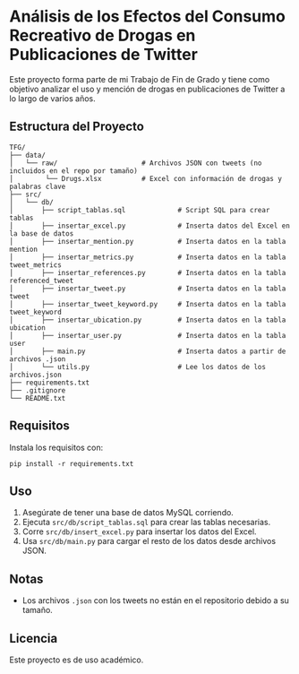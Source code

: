 Análisis de los Efectos del Consumo Recreativo de Drogas en Publicaciones de Twitter
=====================================================================

Este proyecto forma parte de mi Trabajo de Fin de Grado y tiene como objetivo analizar el uso y mención de drogas en publicaciones de Twitter a lo largo de varios años.

Estructura del Proyecto
------------------------
```
TFG/
├── data/
│   └── raw/                     # Archivos JSON con tweets (no incluidos en el repo por tamaño)
│        └── Drugs.xlsx          # Excel con información de drogas y palabras clave
├── src/
│   └── db/
│       ├── script_tablas.sql             # Script SQL para crear tablas
│       ├── insertar_excel.py             # Inserta datos del Excel en la base de datos
│       ├── insertar_mention.py           # Inserta datos en la tabla mention
│       ├── insertar_metrics.py           # Inserta datos en la tabla tweet_metrics
│       ├── insertar_references.py        # Inserta datos en la tabla referenced_tweet
│       ├── insertar_tweet.py             # Inserta datos en la tabla tweet
│       ├── insertar_tweet_keyword.py     # Inserta datos en la tabla tweet_keyword
│       ├── insertar_ubication.py         # Inserta datos en la tabla ubication
│       ├── insertar_user.py              # Inserta datos en la tabla user
│       ├── main.py                       # Inserta datos a partir de archivos .json
│       └── utils.py                      # Lee los datos de los archivos.json
├── requirements.txt
├── .gitignore
└── README.txt
```

Requisitos
----------

Instala los requisitos con:

    pip install -r requirements.txt

Uso
---

1. Asegúrate de tener una base de datos MySQL corriendo.
2. Ejecuta `src/db/script_tablas.sql` para crear las tablas necesarias.
3. Corre `src/db/insert_excel.py` para insertar los datos del Excel.
4. Usa `src/db/main.py` para cargar el resto de los datos desde archivos JSON.

Notas
-----

- Los archivos `.json` con los tweets no están en el repositorio debido a su tamaño.

Licencia
--------

Este proyecto es de uso académico.

